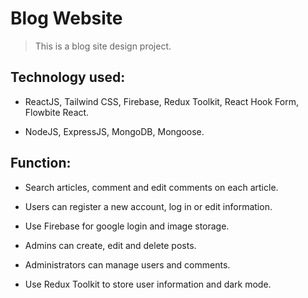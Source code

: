 # Blog Website

> This is a blog site design project.

## Technology used:

- ReactJS, Tailwind CSS, Firebase, Redux Toolkit, React Hook Form, Flowbite React.

- NodeJS, ExpressJS, MongoDB, Mongoose.

## Function:

- Search articles, comment and edit comments on each article.

- Users can register a new account, log in or edit information.

- Use Firebase for google login and image storage.

- Admins can create, edit and delete posts.

- Administrators can manage users and comments.

- Use Redux Toolkit to store user information and dark mode.
